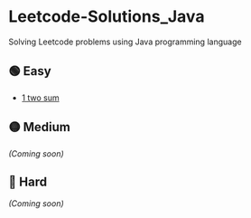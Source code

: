 # Leetcode-Solutions_Java
Solving Leetcode problems using Java programming language 


## 🟢 Easy
- [1 two sum](Easy/1-two-sum.java)
## 🟡 Medium
*(Coming soon)*


## 🔴 Hard
*(Coming soon)*
